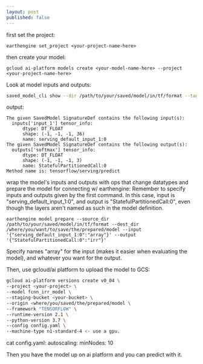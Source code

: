 ```yaml
---
layout: post
published: false
---
```

first set the project:
```
earthengine set_project <your-project-name-here>
```

then create your model:
```
gcloud ai-platform models create <your-model-name-here> --project <your-project-name-here>
```
Look at model inputs and outputs:
```bash
saved_model_cli show --dir /path/to/your/saved/model/in/tf/format --tag_set serve --signature_def serving_default
```
output:
```
The given SavedModel SignatureDef contains the following input(s):
  inputs['input_1'] tensor_info:
      dtype: DT_FLOAT
      shape: (-1, -1, -1, 36)
      name: serving_default_input_1:0
The given SavedModel SignatureDef contains the following output(s):
  outputs['softmax'] tensor_info:
      dtype: DT_FLOAT
      shape: (-1, -1, -1, 3)
      name: StatefulPartitionedCall:0
Method name is: tensorflow/serving/predict
```

wrap the model's inputs and outputs with ops that
change datatypes and prepare the model for connecting w/ earthengine:
Remember to specify inputs and outputs given by the first command. 
In this case, input is "serving_default_input_1:0", and output is
"StatefulPartitionedCall:0", even though the layers aren't named as
such in the model definition.
```
earthengine model prepare --source_dir /path/to/your/saved/model/in/tf/format --dest_dir
/where/you/want/to/save/the/prepared/model --input '{"serving_default_input_1:0":"array"}' --output
'{"StatefulPartitionedCall:0":"irr"}'
```
Specify names "array" for the input (makes it easier when evaluating the model), and whatever you
want for the output.

Then, use gcloud/ai platform to upload the model to GCS:

```bash
gcloud ai-platform versions create v0_04 \
--project <your-project> \
--model fcnn_irr_model \                   
--staging-bucket <your-bucket> \                                          
--origin <where/you/saved/the/prepared/model \                                                                          
--framework "TENSORFLOW" \                     
--runtime-version 2.1 \                             
--python-version 3.7 \                                                                               
--config config.yaml \                                                                               
--machine-type n1-standard-4 <- use a gpu.
```
cat config.yaml:
autoscaling:
    minNodes: 10

Then you have the model up on ai platform and you can predict with it.

